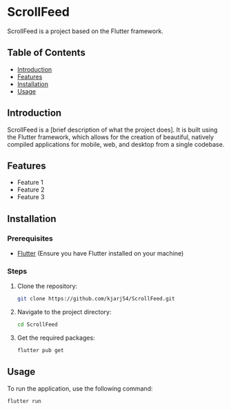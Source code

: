 # ScrollFeed

ScrollFeed is a project based on the Flutter framework.

## Table of Contents
- [Introduction](#introduction)
- [Features](#features)
- [Installation](#installation)
- [Usage](#usage)


## Introduction
ScrollFeed is a [brief description of what the project does]. It is built using the Flutter framework, which allows for the creation of beautiful, natively compiled applications for mobile, web, and desktop from a single codebase.

## Features
- Feature 1
- Feature 2
- Feature 3

## Installation

### Prerequisites
- [Flutter](https://flutter.dev/docs/get-started/install) (Ensure you have Flutter installed on your machine)

### Steps
1. Clone the repository:
    ```bash
    git clone https://github.com/kjarj54/ScrollFeed.git
    ```
2. Navigate to the project directory:
    ```bash
    cd ScrollFeed
    ```
3. Get the required packages:
    ```bash
    flutter pub get
    ```

## Usage
To run the application, use the following command:
```bash
flutter run
```
